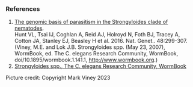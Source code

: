 
### References

1.  [The genomic basis of parasitism in the Strongyloides clade of
    nematodes](http://europepmc.org/abstract/MED/26829753).\
    Hunt VL, Tsai IJ, Coghlan A, Reid AJ, Holroyd N, Foth BJ, Tracey A,
    Cotton JA, Stanley EJ, Beasley H et al. 2016. Nat. Genet..
    48:299-307.
(Viney, M.E. and Lok J.B. Strongyloides spp. (May 23, 2007), WormBook, ed. The C. elegans Research Community, WormBook, doi/10.1895/wormbook.1.141.1, http://www.wormbook.org.)
2.  [Strongyloides spp., The C. elegans Research Community, WormBook](http://www.wormbook.org/chapters/www_genomesStrongyloides/genomesStrongyloides.html)

Picture credit: Copyright Mark Viney 2023

